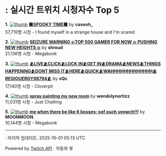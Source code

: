 # : 실시간 트위치 시청자수 Top 5

**1.** [![thumb](https://static-cdn.jtvnw.net/previews-ttv/live_user_caseoh_-320x180.jpg)](https://twitch.tv/caseoh_)
**[🟨SPOOKY TIME🟨](https://twitch.tv/caseoh_)** by **caseoh_**<br>57,710명 시청  - I found myself in a strange house and I'm scared

**2.** [![thumb](https://static-cdn.jtvnw.net/previews-ttv/live_user_shroud-320x180.jpg)](https://twitch.tv/shroud)
**[**SEIZURE WARNING** 💥TOP 500 GAMER FOR NOW 💥 PUSHING NEW HEIGHTS 💥](https://twitch.tv/shroud)** by **shroud**<br>21,136명 시청  - Megabonk

**3.** [![thumb](https://static-cdn.jtvnw.net/previews-ttv/live_user_xqc-320x180.jpg)](https://twitch.tv/xQc)
**[🫂LIVE🫂CLICK🫂LOCK IN🫂GET IN🫂DRAMA🫂NEWS🫂THINGS HAPPENING🫂DONT MISS IT🫂HERE🫂QUICK🫂WAHHHHHHHHHHHHH🫂REGIOUERGY98794🫂](https://twitch.tv/xQc)** by **xQc**<br>17,140명 시청  - Cloverpit

**4.** [![thumb](https://static-cdn.jtvnw.net/previews-ttv/live_user_wendolynortizz-320x180.jpg)](https://twitch.tv/wendolynortizz)
**[spray painting my new room](https://twitch.tv/wendolynortizz)** by **wendolynortizz**<br>11,031명 시청  - Just Chatting

**5.** [![thumb](https://static-cdn.jtvnw.net/previews-ttv/live_user_moonmoon-320x180.jpg)](https://twitch.tv/MOONMOON)
**[me when there be like 6 bosses: oof ouch yeowch!!!](https://twitch.tv/MOONMOON)** by **MOONMOON**<br>10,144명 시청  - Megabonk


---
: 마지막 업데이트: 2025-10-01 05:13 UTC

Powered by [Twitch API](https://dev.twitch.tv/docs/api/reference) · 자동화 봇